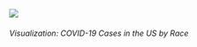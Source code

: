 <div class="ui embed" data-source="plotly" data-id="cases_pie" data-placeholder="../content/images/plotly_logo.webp"><i class="play icon"></i><img class="placeholder" src="../content/images/plotly_logo.webp"></div>

###### Visualization: COVID-19 Cases in the US by Race